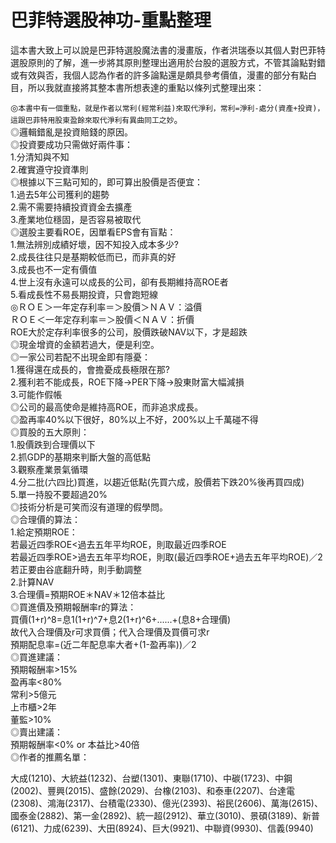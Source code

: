 # 巴菲特選股神功-重點整理


這本書大致上可以說是巴菲特選股魔法書的漫畫版，作者洪瑞泰以其個人對巴菲特選股原則的了解，進一步將其原則整理出適用於台股的選股方式，不管其論點對錯或有效與否，我個人認為作者的許多論點還是頗具參考價值，漫畫的部分有點白目，所以我就直接將其整本書所想表達的重點以條列式整理出來：

◎`本書中有一個重點，就是作者以常利(經常利益)來取代淨利，常利=淨利-處分(資產+投資)，這跟巴菲特用股東盈餘來取代淨利有異曲同工之妙`。<br>
◎邏輯錯亂是投資賠錢的原因。<br>
◎投資要成功只需做好兩件事：<br>
    1.分清知與不知<br>
    2.確實遵守投資準則<br>
◎根據以下三點可知的，即可算出股價是否便宜：<br>
    1.過去5年公司獲利的趨勢<br>
    2.需不需要持續投資資金去擴產<br>
    3.產業地位穩固，是否容易被取代<br>
◎選股主要看ROE，因單看EPS會有盲點：<br>
    1.無法辨別成績好壞，因不知投入成本多少?<br>
    2.成長往往只是基期較低而已，而非真的好<br>
    3.成長也不一定有價值<br>
    4.世上沒有永遠可以成長的公司，卻有長期維持高ROE者<br>
    5.看成長性不易長期投資，只會跑短線<br>
◎ＲＯＥ＞一年定存利率＝＞股價＞ＮＡＶ：溢價<br>
    ＲＯＥ＜一年定存利率＝＞股價＜ＮＡＶ：折價<br>
    ROE大於定存利率很多的公司，股價跌破NAV以下，才是超跌<br>
◎現金增資的金額若過大，便是利空。<br>
◎一家公司若配不出現金即有隱憂：<br>
    1.獲得還在成長的，會擔憂成長極限在那?<br>
    2.獲利若不能成長，ROE下降→PER下降→股東財富大幅減損<br>
    3.可能作假帳<br>
◎公司的最高使命是維持高ROE，而非追求成長。<br>
◎盈再率40%以下很好，80%以上不好，200%以上千萬碰不得<br>
◎買股的五大原則：<br>
    1.股價跌到合理價以下<br>
    2.抓GDP的基期來判斷大盤的高低點<br>
    3.觀察產業景氣循環<br>
    4.分二批(六四比)買進，以趨近低點(先買六成，股價若下跌20%後再買四成)<br>
    5.單一持股不要超過20%<br>
◎技術分析是可笑而沒有道理的假學問。<br>
◎合理價的算法：<br>
    1.給定預期ROE：<br>
        若最近四季ROE<過去五年平均ROE，則取最近四季ROE<br>
        若最近四季ROE>過去五年平均ROE，則取(最近四季ROE+過去五年平均ROE)／2<br>
        若正要由谷底翻升時，則手動調整<br>
    2.計算NAV<br>
    3.合理價=預期ROE＊NAV＊12倍本益比<br>
◎買進價及預期報酬率r的算法：<br>
    買價(1+r)^8=息1(1+r)^7+息2(1+r)^6+......+(息8+合理價)<br>
    故代入合理價及r可求買價；代入合理價及買價可求r<br>
    預期配息率=(近二年配息率大者+(1-盈再率))／2<br>
◎買進建議：<br>
    預期報酬率>15%<br>
    盈再率<80%<br>
    常利>5億元<br>
    上市櫃>2年<br>
    董監>10%<br>
◎賣出建議：<br>
    預期報酬率<0% or 本益比>40倍<br>
◎作者的推薦名單：<br>


大成(1210)、大統益(1232)、台塑(1301)、東聯(1710)、中碳(1723)、中鋼(2002)、豐興(2015)、盛餘(2029)、台橡(2103)、和泰車(2207)、台達電(2308)、鴻海(2317)、台積電(2330)、億光(2393)、裕民(2606)、萬海(2615)、國泰金(2882)、第一金(2892)、統一超(2912)、華立(3010)、景碩(3189)、新普(6121)、力成(6239)、大田(8924)、巨大(9921)、中聯資(9930)、信義(9940)